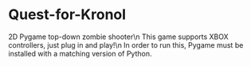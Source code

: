 # Quest-for-Kronol
2D Pygame top-down zombie shooter\n
This game supports XBOX controllers, just plug in and play!\n
In order to run this, Pygame must be installed with a matching version of Python.

